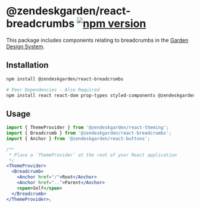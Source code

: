 # @zendeskgarden/react-breadcrumbs [![npm version][npm version badge]][npm version link]

[npm version badge]: https://flat.badgen.net/npm/v/@zendeskgarden/react-breadcrumbs
[npm version link]: https://www.npmjs.com/package/@zendeskgarden/react-breadcrumbs

This package includes components relating to breadcrumbs in the
[Garden Design System](https://zendeskgarden.github.io/).

## Installation

```sh
npm install @zendeskgarden/react-breadcrumbs

# Peer Dependencies - Also Required
npm install react react-dom prop-types styled-components @zendeskgarden/react-theming
```

## Usage

```jsx static
import { ThemeProvider } from '@zendeskgarden/react-theming';
import { Breadcrumb } from '@zendeskgarden/react-breadcrumbs';
import { Anchor } from '@zendeskgarden/react-buttons';

/**
 * Place a `ThemeProvider` at the root of your React application
 */
<ThemeProvider>
  <Breadcrumb>
    <Anchor href="/">Root</Anchor>
    <Anchor href="..">Parent</Anchor>
    <span>Self</span>
  </Breadcrumb>
</ThemeProvider>;
```
